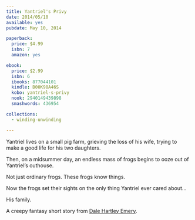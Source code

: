 ```yaml
---
title: Yantriel's Privy
date: 2014/05/10
available: yes
pubdate: May 10, 2014

paperback:
  price: $4.99
  isbn: 7
  amazon: yes

ebook:
  price: $2.99
  isbn: 6
  ibooks: 877044101
  kindle: B00K98A46S
  kobo: yantriel-s-privy
  nook: 2940149439898
  smashwords: 436954

collections:
  - winding-unwinding

---
```


Yantriel lives on a small pig farm,
grieving the loss of his wife,
trying to make a good life for his two daughters.

Then,
on a midsummer day,
an endless mass of frogs begins to ooze out of Yantriel’s outhouse.

Not just ordinary frogs.
These frogs know things.

Now the frogs set their sights
on the only thing Yantriel ever cared about...

His family.

A creepy fantasy short story from
[Dale Hartley Emery](http://dalehartleyemery.com/).

